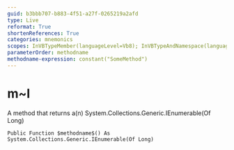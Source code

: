 ```yaml
---
guid: b3bbb707-b883-4f51-a27f-0265219a2afd
type: Live
reformat: True
shortenReferences: True
categories: mnemonics
scopes: InVBTypeMember(languageLevel=Vb8); InVBTypeAndNamespace(languageLevel=Vb8)
parameterOrder: methodname
methodname-expression: constant("SomeMethod")
---
```


# m~l

A method that returns a(n) System.Collections.Generic.IEnumerable(Of Long)

```
Public Function $methodname$() As System.Collections.Generic.IEnumerable(Of Long)
```
